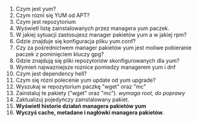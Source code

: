 1. Czym jest yum?
2. Czym rózni się YUM od APT?
3. Czym jest repozytorium
4. Wyświetl listę zainstalowanych przez managera yum paczek.
5. W jakiej sytuacji zastosujesz manager pakietów yum a w jakiej rpm?
6. Gdzie znajduje się konfiguracja pliku yum.conf?
7. Czy za pośrednictwem manager pakietów yum jest moliwe pobieranie paczek z pominięciem kluczy gpg?
8. Gdzie znajdują się pliki repozytoriów skonfigurowanych dla yum?
9. Wymień najwazniejsze roznice pomiedzy managerem yum i dnf
10. Czym jest dependency hell?
11. Czym się rózni polecenie yum update od yum upgrade?
12. Wyszukaj w repozytorium paczkę "wget" oraz "mc"
13. Zainstaluj te pakiety ("wget" oraz "mc"). *wymaga root, do poprawy*
14. Zaktualizuj pojedyńczy zainstalowany pakiet.
15.  **Wyświetl historie działań managera pakietów yum**
16. **Wyczyś cache, metadane i nagłówki managera pakietów**.

